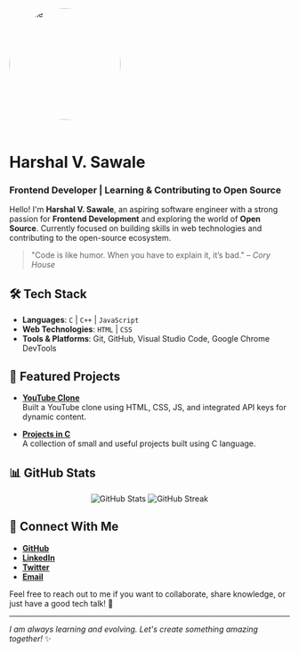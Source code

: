 <img src="https://avatars.githubusercontent.com/u/176521074?s=400&u=8f6407f60ab108836963e2b34757c4610ce99c50&v=4" alt="Profile" width="200" height="200" style="border-radius: 50%; margin-bottom: 20px;">

# Harshal V. Sawale
### Frontend Developer | Learning & Contributing to Open Source

Hello! I'm **Harshal V. Sawale**, an aspiring software engineer with a strong passion for **Frontend Development** and exploring the world of **Open Source**. Currently focused on building skills in web technologies and contributing to the open-source ecosystem.

> "Code is like humor. When you have to explain it, it’s bad." – *Cory House*

## 🛠️ **Tech Stack**
- **Languages**: `C` | `C++` | `JavaScript`
- **Web Technologies**: `HTML` | `CSS`
- **Tools & Platforms**: Git, GitHub, Visual Studio Code, Google Chrome DevTools

## 🔭 **Featured Projects**
- [**YouTube Clone**](https://github.com/HarshalSawale4/YouTube-Clone.git)  
  Built a YouTube clone using HTML, CSS, JS, and integrated API keys for dynamic content.
  
- [**Projects in C**](https://github.com/HarshalSawale4/Projects.git)  
  A collection of small and useful projects built using C language.

## 📊 **GitHub Stats**
<p align="center">
  <img src="https://github-readme-stats.vercel.app/api?username=HarshalSawale4&show_icons=true&theme=dark" alt="GitHub Stats" />
  <img src="https://github-readme-streak-stats.herokuapp.com/?user=HarshalSawale4&theme=dark" alt="GitHub Streak" />
</p>

## 🤝 **Connect With Me**
- [**GitHub**](https://github.com/HarshalSawale4)
- [**LinkedIn**](https://www.linkedin.com/in/harshal-sawale-b561662a9)
- [**Twitter**](https://x.com/TechHarshal?s=09)
- [**Email**](mailto:harshaltech6@gmail.com)

Feel free to reach out to me if you want to collaborate, share knowledge, or just have a good tech talk! 🚀

---

*I am always learning and evolving. Let's create something amazing together!* ✨
